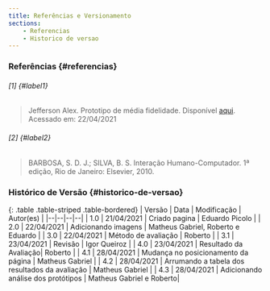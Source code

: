 ```yaml
---
title: Referências e Versionamento
sections:
    - Referencias
    - Historico de versao
---
```


### Referências {#referencias}

###### [1] {#label1}

> Jefferson Alex. Prototipo de média fidelidade. Disponível [aqui](https://jeffersonalex.medium.com/prot%C3%B3tipos-de-baixa-m%C3%A9dia-e-alta-fidelidade-bf04870325a6). Acessado em: 22/04/2021

###### [2] {#label2}

> BARBOSA, S. D. J.; SILVA, B. S. Interação Humano-Computador. 1ª edição, Rio de Janeiro: Elsevier, 2010.

### Histórico de Versão {#historico-de-versao}

<div class="table-responsive">

{: .table .table-striped .table-bordered}
| Versão | Data | Modificação | Autor(es) |
|--|--|--|--|
| 1.0 | 21/04/2021 | Criado pagina | Eduardo Picolo |
| 2.0 | 22/04/2021 | Adicionando imagens | Matheus Gabriel, Roberto e Eduardo |
| 3.0 | 22/04/2021 | Método de avaliação | Roberto |
| 3.1 | 23/04/2021 | Revisão | Igor Queiroz |
| 4.0 | 23/04/2021 | Resultado da Avaliação| Roberto |
| 4.1 | 28/04/2021 | Mudança no posicionamento da página | Matheus Gabriel |
| 4.2 | 28/04/2021 | Arrumando a tabela dos resultados da avaliação | Matheus Gabriel |
| 4.3 | 28/04/2021 | Adicionando análise dos protótipos | Matheus Gabriel e Roberto|

</div>

